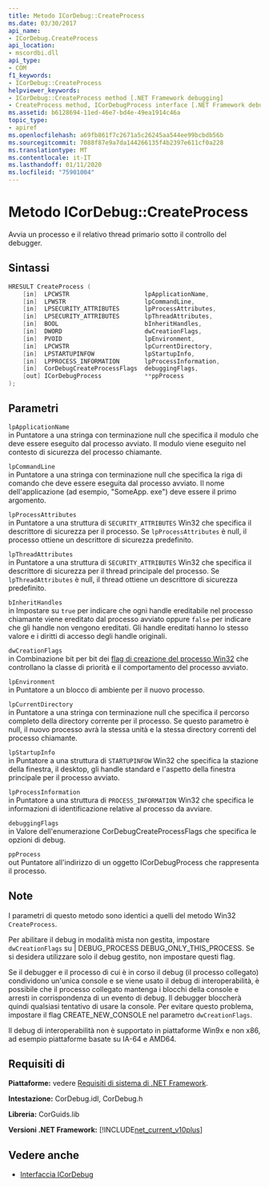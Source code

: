 ```yaml
---
title: Metodo ICorDebug::CreateProcess
ms.date: 03/30/2017
api_name:
- ICorDebug.CreateProcess
api_location:
- mscordbi.dll
api_type:
- COM
f1_keywords:
- ICorDebug::CreateProcess
helpviewer_keywords:
- ICorDebug::CreateProcess method [.NET Framework debugging]
- CreateProcess method, ICorDebugProcess interface [.NET Framework debugging]
ms.assetid: b6128694-11ed-46e7-bd4e-49ea1914c46a
topic_type:
- apiref
ms.openlocfilehash: a69fb861f7c2671a5c26245aa544ee99bcbdb56b
ms.sourcegitcommit: 7088f87e9a7da144266135f4b2397e611cf0a228
ms.translationtype: MT
ms.contentlocale: it-IT
ms.lasthandoff: 01/11/2020
ms.locfileid: "75901004"
---
```

# <a name="icordebugcreateprocess-method"></a>Metodo ICorDebug::CreateProcess
Avvia un processo e il relativo thread primario sotto il controllo del debugger.  
  
## <a name="syntax"></a>Sintassi  
  
```cpp  
HRESULT CreateProcess (  
    [in]  LPCWSTR                     lpApplicationName,  
    [in]  LPWSTR                      lpCommandLine,  
    [in]  LPSECURITY_ATTRIBUTES       lpProcessAttributes,  
    [in]  LPSECURITY_ATTRIBUTES       lpThreadAttributes,  
    [in]  BOOL                        bInheritHandles,  
    [in]  DWORD                       dwCreationFlags,  
    [in]  PVOID                       lpEnvironment,  
    [in]  LPCWSTR                     lpCurrentDirectory,  
    [in]  LPSTARTUPINFOW              lpStartupInfo,  
    [in]  LPPROCESS_INFORMATION       lpProcessInformation,  
    [in]  CorDebugCreateProcessFlags  debuggingFlags,  
    [out] ICorDebugProcess            **ppProcess  
);  
```  
  
## <a name="parameters"></a>Parametri  
 `lpApplicationName`  
 in Puntatore a una stringa con terminazione null che specifica il modulo che deve essere eseguito dal processo avviato. Il modulo viene eseguito nel contesto di sicurezza del processo chiamante.  
  
 `lpCommandLine`  
 in Puntatore a una stringa con terminazione null che specifica la riga di comando che deve essere eseguita dal processo avviato. Il nome dell'applicazione (ad esempio, "SomeApp. exe") deve essere il primo argomento.  
  
 `lpProcessAttributes`  
 in Puntatore a una struttura di `SECURITY_ATTRIBUTES` Win32 che specifica il descrittore di sicurezza per il processo. Se `lpProcessAttributes` è null, il processo ottiene un descrittore di sicurezza predefinito.  
  
 `lpThreadAttributes`  
 in Puntatore a una struttura di `SECURITY_ATTRIBUTES` Win32 che specifica il descrittore di sicurezza per il thread principale del processo. Se `lpThreadAttributes` è null, il thread ottiene un descrittore di sicurezza predefinito.  
  
 `bInheritHandles`  
 in Impostare su `true` per indicare che ogni handle ereditabile nel processo chiamante viene ereditato dal processo avviato oppure `false` per indicare che gli handle non vengono ereditati. Gli handle ereditati hanno lo stesso valore e i diritti di accesso degli handle originali.  
  
 `dwCreationFlags`  
 in Combinazione bit per bit dei [flag di creazione del processo Win32](/windows/win32/procthread/process-creation-flags) che controllano la classe di priorità e il comportamento del processo avviato.  
  
 `lpEnvironment`  
 in Puntatore a un blocco di ambiente per il nuovo processo.  
  
 `lpCurrentDirectory`  
 in Puntatore a una stringa con terminazione null che specifica il percorso completo della directory corrente per il processo. Se questo parametro è null, il nuovo processo avrà la stessa unità e la stessa directory correnti del processo chiamante.  
  
 `lpStartupInfo`  
 in Puntatore a una struttura di `STARTUPINFOW` Win32 che specifica la stazione della finestra, il desktop, gli handle standard e l'aspetto della finestra principale per il processo avviato.  
  
 `lpProcessInformation`  
 in Puntatore a una struttura di `PROCESS_INFORMATION` Win32 che specifica le informazioni di identificazione relative al processo da avviare.  
  
 `debuggingFlags`  
 in Valore dell'enumerazione CorDebugCreateProcessFlags che specifica le opzioni di debug.  
  
 `ppProcess`  
 out Puntatore all'indirizzo di un oggetto ICorDebugProcess che rappresenta il processo.  
  
## <a name="remarks"></a>Note  
 I parametri di questo metodo sono identici a quelli del metodo Win32 `CreateProcess`.  
  
 Per abilitare il debug in modalità mista non gestita, impostare `dwCreationFlags` su &#124; DEBUG_PROCESS DEBUG_ONLY_THIS_PROCESS. Se si desidera utilizzare solo il debug gestito, non impostare questi flag.  
  
 Se il debugger e il processo di cui è in corso il debug (il processo collegato) condividono un'unica console e se viene usato il debug di interoperabilità, è possibile che il processo collegato mantenga i blocchi della console e arresti in corrispondenza di un evento di debug. Il debugger bloccherà quindi qualsiasi tentativo di usare la console. Per evitare questo problema, impostare il flag CREATE_NEW_CONSOLE nel parametro `dwCreationFlags`.  
  
 Il debug di interoperabilità non è supportato in piattaforme Win9x e non x86, ad esempio piattaforme basate su IA-64 e AMD64.  
  
## <a name="requirements"></a>Requisiti di  
 **Piattaforme:** vedere [Requisiti di sistema di .NET Framework](../../../../docs/framework/get-started/system-requirements.md).  
  
 **Intestazione:** CorDebug.idl, CorDebug.h  
  
 **Libreria:** CorGuids.lib  
  
 **Versioni .NET Framework:** [!INCLUDE[net_current_v10plus](../../../../includes/net-current-v10plus-md.md)]  
  
## <a name="see-also"></a>Vedere anche

- [Interfaccia ICorDebug](../../../../docs/framework/unmanaged-api/debugging/icordebug-interface.md)

